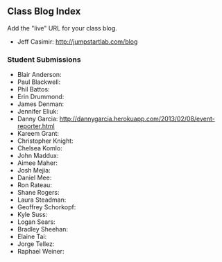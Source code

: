 ## Class Blog Index

Add the "live" URL for your class blog.

* Jeff Casimir: http://jumpstartlab.com/blog

### Student Submissions

* Blair Anderson:
* Paul Blackwell: 
* Phil Battos: 
* Erin Drummond: 
* James Denman: 
* Jennifer Eliuk: 
* Danny Garcia: http://dannygarcia.herokuapp.com/2013/02/08/event-reporter.html
* Kareem Grant: 
* Christopher Knight: 
* Chelsea Komlo: 
* John Maddux: 
* Aimee Maher: 
* Josh Mejia: 
* Daniel Mee: 
* Ron Rateau: 
* Shane Rogers: 
* Laura Steadman: 
* Geoffrey Schorkopf: 
* Kyle Suss: 
* Logan Sears: 
* Bradley Sheehan: 
* Elaine Tai: 
* Jorge Tellez: 
* Raphael Weiner:
